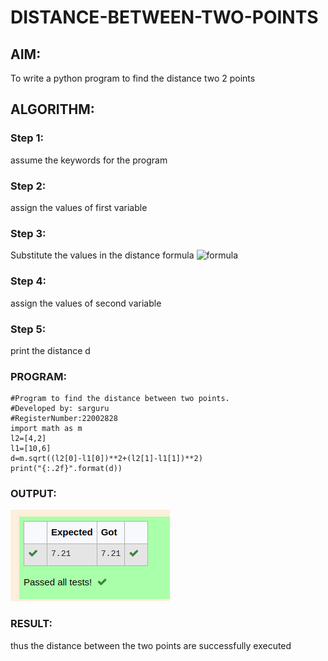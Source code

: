 # DISTANCE-BETWEEN-TWO-POINTS

## AIM:
To write a python program to find the distance two 2 points
## ALGORITHM:
### Step 1: 
assume the keywords for the program

### Step 2: 
assign the values of first variable

### Step 3: 
Substitute the values in the distance formula  ![formula](./formula.JPG)



### Step 4: 
assign the values of second variable

### Step 5: 
print the distance d

### PROGRAM:
```
#Program to find the distance between two points.
#Developed by: sarguru
#RegisterNumber:22002828
import math as m
l2=[4,2]
l1=[10,6]
d=m.sqrt((l2[0]-l1[0])**2+(l2[1]-l1[1])**2)
print("{:.2f}".format(d))
```
  


### OUTPUT:
![output](./distance%20between%20two%20points.png)




### RESULT:
thus the distance between the two points are successfully executed


